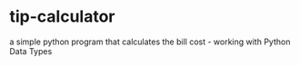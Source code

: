 # tip-calculator
a simple python program that calculates the bill cost - working with Python Data Types
